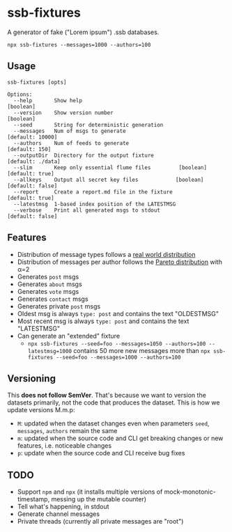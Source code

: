 # ssb-fixtures

A generator of fake ("Lorem ipsum") .ssb databases.

```
npx ssb-fixtures --messages=1000 --authors=100
```

## Usage

```
ssb-fixtures [opts]

Options:
  --help       Show help                                               [boolean]
  --version    Show version number                                     [boolean]
  --seed       String for deterministic generation
  --messages   Num of msgs to generate                          [default: 10000]
  --authors    Num of feeds to generate                           [default: 150]
  --outputDir  Directory for the output fixture                [default: ./data]
  --slim       Keep only essential flume files         [boolean] [default: true]
  --allkeys    Output all secret key files            [boolean] [default: false]
  --report     Create a report.md file in the fixture            [default: true]
  --latestmsg  1-based index position of the LATESTMSG
  --verbose    Print all generated msgs to stdout               [default: false]
```

## Features

- Distribution of message types follows a [real world distribution](https://github.com/arj03/ssb-new-format#message-types)
- Distribution of messages per author follows the [Pareto distribution](https://en.wikipedia.org/wiki/Pareto_distribution) with α=2
- Generates `post` msgs
- Generates `about` msgs
- Generates `vote` msgs
- Generates `contact` msgs
- Generates private `post` msgs
- Oldest msg is always `type: post` and contains the text "OLDESTMSG"
- Most recent msg is always `type: post` and contains the text "LATESTMSG"
- Can generate an "extended" fixture
  - `npx ssb-fixtures --seed=foo --messages=1050 --authors=100 --latestmsg=1000` contains 50 more new messages more than `npx ssb-fixtures --seed=foo --messages=1000 --authors=100`

## Versioning

This **does not follow SemVer**. That's because we want to version the datasets primarily, not the code that produces the dataset. This is how we update versions M.m.p:

- `M`: updated when the dataset changes even when parameters `seed`, `messages`, `authors` remain the same
- `m`: updated when the source code and CLI get breaking changes or new features, i.e. noticeable changes
- `p`: update when the source code and CLI receive bug fixes

## TODO

- Support `npm` and `npx` (it installs multiple versions of mock-monotonic-timestamp, messing up the mutable counter)
- Tell what's happening, in stdout
- Generate channel messages
- Private threads (currently all private messages are "root")
